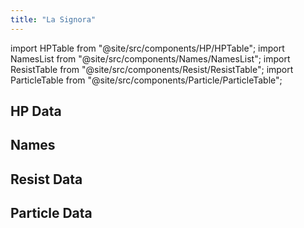 ```yaml
---
title: "La Signora"
---
```


import HPTable from "@site/src/components/HP/HPTable";
import NamesList from "@site/src/components/Names/NamesList";
import ResistTable from "@site/src/components/Resist/ResistTable";
import ParticleTable from "@site/src/components/Particle/ParticleTable";

## HP Data

<HPTable item_key="lasignora" data_src="enemy" />

## Names

<NamesList item_key="lasignora" data_src="enemy" />

## Resist Data

<ResistTable item_key="lasignora" data_src="enemy" />

## Particle Data

<ParticleTable item_key="lasignora" data_src="enemy" />